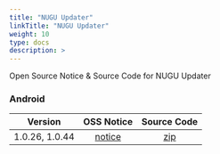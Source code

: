```yaml
---
title: "NUGU Updater"
linkTitle: "NUGU Updater"
weight: 10
type: docs
description: >
---
```


Open Source Notice & Source Code for NUGU Updater

### Android

| Version | OSS Notice | Source Code |
|---|:---:|:---:|
| 1.0.26, 1.0.44 | [notice](https://opensource.sktelecom.com/compliance_artifacts/nugu_updater/android/1.0.26_1.0.44/Nuguupdater_OSS_Notice.zip)  | [zip](https://opensource.sktelecom.com/compliance_artifacts/nugu_updater/android/1.0.26_1.0.44/jsr-305.zip) |